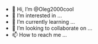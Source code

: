 - 👋 Hi, I’m @Oleg2000cool
- 👀 I’m interested in ...
- 🌱 I’m currently learning ...
- 💞️ I’m looking to collaborate on ...
- 📫 How to reach me ...

<!---
Oleg2000cool/Oleg2000cool is a ✨ special ✨ repository because its `README.md` (this file) appears on your GitHub profile.
You can click the Preview link to take a look at your changes.
--->
